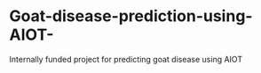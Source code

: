 # Goat-disease-prediction-using-AIOT-
Internally funded project for predicting goat disease using AIOT
